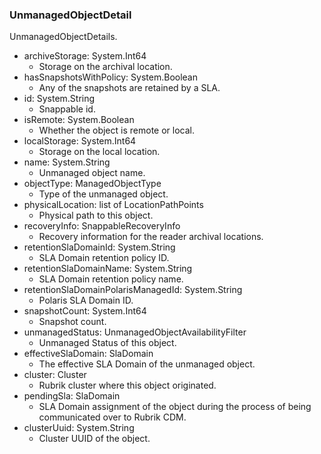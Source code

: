 ### UnmanagedObjectDetail
UnmanagedObjectDetails.

- archiveStorage: System.Int64
  - Storage on the archival location.
- hasSnapshotsWithPolicy: System.Boolean
  - Any of the snapshots are retained by a SLA.
- id: System.String
  - Snappable id.
- isRemote: System.Boolean
  - Whether the object is remote or local.
- localStorage: System.Int64
  - Storage on the local location.
- name: System.String
  - Unmanaged object name.
- objectType: ManagedObjectType
  - Type of the unmanaged object.
- physicalLocation: list of LocationPathPoints
  - Physical path to this object.
- recoveryInfo: SnappableRecoveryInfo
  - Recovery information for the reader archival locations.
- retentionSlaDomainId: System.String
  - SLA Domain retention policy ID.
- retentionSlaDomainName: System.String
  - SLA Domain retention policy name.
- retentionSlaDomainPolarisManagedId: System.String
  - Polaris SLA Domain ID.
- snapshotCount: System.Int64
  - Snapshot count.
- unmanagedStatus: UnmanagedObjectAvailabilityFilter
  - Unmanaged Status of this object.
- effectiveSlaDomain: SlaDomain
  - The effective SLA Domain of the unmanaged object.
- cluster: Cluster
  - Rubrik cluster where this object originated.
- pendingSla: SlaDomain
  - SLA Domain assignment of the object during the process of being communicated over to Rubrik CDM.
- clusterUuid: System.String
  - Cluster UUID of the object.
